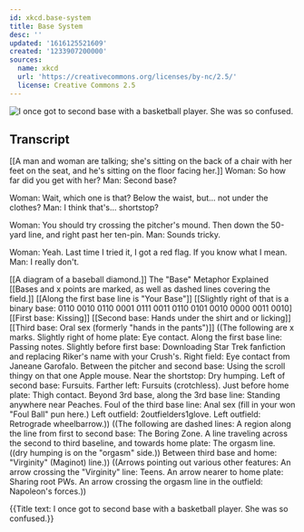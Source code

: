 ```yaml
---
id: xkcd.base-system
title: Base System
desc: ''
updated: '1616125521609'
created: '1233907200000'
sources:
  name: xkcd
  url: 'https://creativecommons.org/licenses/by-nc/2.5/'
  license: Creative Commons 2.5
---
```

![I once got to second base with a basketball player.  She was so confused.](https://imgs.xkcd.com/comics/base_system.png)

## Transcript
[[A man and woman are talking; she's sitting on the back of a chair with her feet on the seat, and he's sitting on the floor facing her.]]
Woman: So how far did you get with her?
Man: Second base?

Woman: Wait, which one is that? Below the waist, but... not under the clothes?
Man: I think that's... shortstop?

Woman: You should try crossing the pitcher's mound. Then down the 50-yard line, and right past her ten-pin.
Man: Sounds tricky.

Woman: Yeah. Last time I tried it, I got a red flag. If you know what I mean.
Man: I really don't.

[[A diagram of a baseball diamond.]]
The "Base" Metaphor Explained
[[Bases and x points are marked, as well as dashed lines covering the field.]]
[[Along the first base line is "Your Base"]]
[[Slightly right of that is a binary base:
0110 0010 0110 0001
0111 0011 0110 0101
0010 0000 0011 0010]
[[First base: Kissing]]
[[Second base: Hands under the shirt and
or licking]]
[[Third base: Oral sex (formerly "hands in the pants")]]
((The following are x marks.
Slightly right of home plate: Eye contact.
Along the first base line: Passing notes.
Slightly before first base: Downloading Star Trek fanfiction and replacing Riker's name with your Crush's.
Right field: Eye contact from Janeane Garofalo.
Between the pitcher and second base: Using the scroll thingy on that one Apple mouse.
Near the shortstop: Dry humping.
Left of second base: Fursuits.
Farther left: Fursuits (crotchless).
Just before home plate: Thigh contact.
Beyond 3rd base, along the 3rd base line: Standing anywhere near Peaches.
Foul of the third base line: Anal sex (fill in your won "Foul Ball" pun here.)
Left outfield: 2outfielders1glove.
Left outfield: Retrograde wheelbarrow.))
((The following are dashed lines:
A region along the line from first to second base: The Boring Zone.
A line traveling across the second to third baseline, and towards home plate: The orgasm line. ((dry humping is on the "orgasm" side.))
Between third base and home: "Virginity" (Maginot) line.))
((Arrows pointing out various other features:
An arrow crossing the "Virginity" line: Teens.
An arrow nearer to home plate: Sharing root PWs.
An arrow crossing the orgasm line in the outfield: Napoleon's forces.))

{{Title text: I once got to second base with a basketball player.  She was so confused.}}
